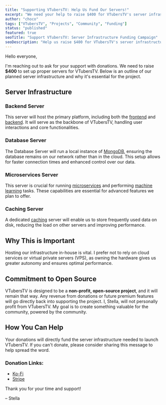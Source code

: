 ```yaml
---
title: "Supporting VTubersTV: Help Us Fund Our Servers!"
excerpt: "We need your help to raise $400 for VTubersTV's server infrastructure. Learn about our planned setup and how you can contribute."
author: "choco"
tags: ["VTubersTV", "Projects", "Community", "Funding"]
status: "published"
featured: true
seoTitle: "Support VTubersTV: Server Infrastructure Funding Campaign"
seoDescription: "Help us raise $400 for VTubersTV's server infrastructure. Learn about our planned setup, including backend, database, microservices, and caching servers."
---
```


Hello everyone,

I'm reaching out to ask for your support with donations. We need to raise **$400** to set up proper servers for VTubersTV. Below is an outline of our planned server infrastructure and why it's essential for the project.

## Server Infrastructure

### Backend Server
This server will host the primary platform, including both the [frontend](https://en.wikipedia.org/wiki/Front-end_web_development) and [backend](https://en.wikipedia.org/wiki/Frontend_and_backend). It will serve as the backbone of VTubersTV, handling user interactions and core functionalities.

### Database Server
The Database Server will run a local instance of [MongoDB](https://en.wikipedia.org/wiki/MongoDB), ensuring the database remains on our network rather than in the cloud. This setup allows for faster connection times and enhanced control over our data.

### Microservices Server
This server is crucial for running [microservices](https://en.wikipedia.org/wiki/Microservices) and performing [machine learning](https://en.wikipedia.org/wiki/Machine_learning) tasks. These capabilities are essential for advanced features we plan to offer.

### Caching Server
A dedicated [caching](https://en.wikipedia.org/wiki/Cache_(computing)) server will enable us to store frequently used data on disk, reducing the load on other servers and improving performance.

## Why This is Important
Hosting our infrastructure in-house is vital. I prefer not to rely on cloud services or virtual private servers (VPS), as owning the hardware gives us greater autonomy and ensures optimal performance.

## Commitment to Open Source
VTubersTV is designed to be a **non-profit, open-source project**, and it will remain that way. Any revenue from donations or future premium features will go directly back into supporting the project. I, Stella, will not personally profit from VTubersTV. My goal is to create something valuable for the community, powered by the community.

## How You Can Help
Your donations will directly fund the server infrastructure needed to launch VTubersTV. If you can't donate, please consider sharing this message to help spread the word.

### Donation Links:
- [Ko-Fi](https://ko-fi.com/puppydev)
- [Stripe](https://www.choco.rip/links/donate)

Thank you for your time and support!

– Stella